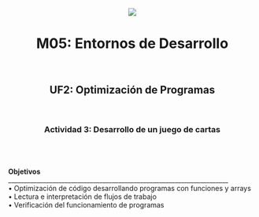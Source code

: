 <div align="center"><img src="https://github.com/tomepro/M5/blob/main/img_portada.jpg"></div>
<b>
<h1 align="center">M05: Entornos de Desarrollo</h1>
<br>
<h2 align="center">UF2: Optimización de Programas</h2>
<br>
<h3 align="center">Actividad 3: Desarrollo de un juego de cartas</h3>

<br>
<br>
<br>
Objetivos </b>
<br>
 ______________________________________________________________________
 <br>
•	Optimización de código desarrollando programas con funciones y arrays
<br>
•	Lectura e interpretación de flujos de trabajo
<br>
•	Verificación del funcionamiento de programas 
